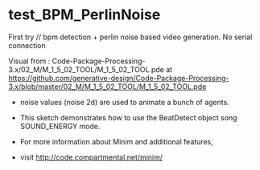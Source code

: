 # test_BPM_PerlinNoise

First try      //    bpm detection + perlin noise based video generation.  No serial connection


   Visual from : Code-Package-Processing-3.x/02_M/M_1_5_02_TOOL/M_1_5_02_TOOL.pde
   at https://github.com/generative-design/Code-Package-Processing-3.x/blob/master/02_M/M_1_5_02_TOOL/M_1_5_02_TOOL.pde
 
  * noise values (noise 2d) are used to animate a bunch of agents.
 
  * This sketch demonstrates how to use the BeatDetect object song SOUND_ENERGY mode.<br />
  * For more information about Minim and additional features, 
  * visit http://code.compartmental.net/minim/

  

  
